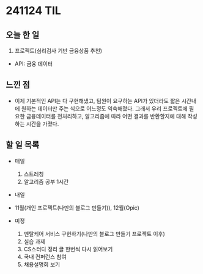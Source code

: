 # 241124 TIL

## 오늘 한 일
1. 프로젝트(심리검사 기반 금융상품 추천)
  - API: 금융 데이터


## 느낀 점
  - 이제 기본적인 API는 다 구현해냈고, 팀원이 요구하는 API가 있더라도 짧은 시간내에 원하는 데이터만 주는 식으로 어느정도 익숙해졌다. 그래서 우리 프로젝트에 필요한 금융데이터를 전처리하고, 알고리즘에 따라 어떤 결과를 반환할지에 대해 작성하는 시간을 가졌다.


## 할 일 목록
  - 매일
    1. 스트레칭
    2. 알고리즘 공부 1시간

  - 내일
  
  - 11월(개인 프로젝트(나만의 블로그 만들기)), 12월(Opic)

  - 미정
    1. 멘탈케어 서비스 구현하기(나만의 블로그 만들기 프로젝트 이후)
    2. 실습 과제
    3. CS스터디 정리 글 한번씩 다시 읽어보기
    4. 국내 컨퍼런스 참여
    5. 채용설명회 보기
